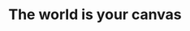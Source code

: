 ---
title: "The world is your canvas"
image: "bookpainting.png"
year: 2022
content: Acrylic on paper.
order: 6
---